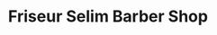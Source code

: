 ---
title: "Friseur Selim Barber Shop"
url: /ruedesheim-am-rhein/friseur-selim-barber-shop/
shop: Friseur
---